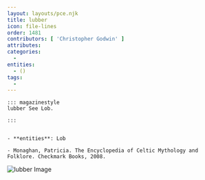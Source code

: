 ```yaml
---
layout: layouts/pce.njk
title: lubber
icon: file-lines
order: 1481
contributors: [ 'Christopher Godwin' ]
attributes:
categories:
  - 
entities:
  - ()
tags:
  - 
---
```

``` tab [group1:Info]
::: magazinestyle
lubber See Lob.

:::
```
``` tab [group1:Attributes]
```
``` tab [group1:Entities]
- **entities**: Lob
```
``` tab [group1:Sources]
- Monaghan, Patricia. The Encyclopedia of Celtic Mythology and Folklore. Checkmark Books, 2008.
```
![lubber Image]([None])
